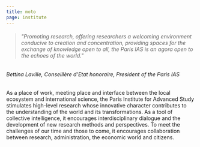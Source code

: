 ```yaml
---
title: moto
page: institute
---
```

> ###### *"Promoting research, offering researchers a welcoming environment conducive to creation and concentration, providing spaces for the exchange of knowledge open to all, the Paris IAS is an agora open to the echoes of the world."*

###### Bettina Laville, Conseillère d'Etat honoraire, President of the Paris IAS

As a place of work, meeting place and interface between the local ecosystem and international science, the Paris Institute for Advanced Study stimulates high-level research whose innovative character contributes to the understanding of the world and its transformations. As a tool of collective intelligence, it encourages interdisciplinary dialogue and the development of new research methods and perspectives. To meet the challenges of our time and those to come, it encourages collaboration between research, administration, the economic world and citizens.